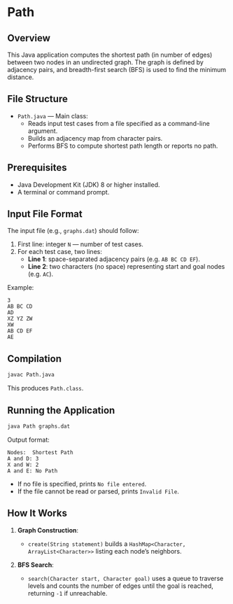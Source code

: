 # Path

## Overview

This Java application computes the shortest path (in number of edges) between two nodes in an undirected graph. The graph is defined by adjacency pairs, and breadth-first search (BFS) is used to find the minimum distance.

## File Structure

- `Path.java` — Main class:
  - Reads input test cases from a file specified as a command-line argument.
  - Builds an adjacency map from character pairs.
  - Performs BFS to compute shortest path length or reports no path.

## Prerequisites

- Java Development Kit (JDK) 8 or higher installed.
- A terminal or command prompt.

## Input File Format

The input file (e.g., `graphs.dat`) should follow:

1. First line: integer `N` — number of test cases.
2. For each test case, two lines:
   - **Line 1**: space-separated adjacency pairs (e.g. `AB BC CD EF`).
   - **Line 2**: two characters (no space) representing start and goal nodes (e.g. `AC`).

Example:
```
3
AB BC CD
AD
XZ YZ ZW
XW
AB CD EF
AE
```

## Compilation

```bash
javac Path.java
```

This produces `Path.class`.

## Running the Application

```bash
java Path graphs.dat
```

Output format:
```
Nodes:  Shortest Path
A and D: 3
X and W: 2
A and E: No Path
```

- If no file is specified, prints `No file entered`.
- If the file cannot be read or parsed, prints `Invalid File`.

## How It Works

1. **Graph Construction**:  
   - `create(String statement)` builds a `HashMap<Character, ArrayList<Character>>` listing each node’s neighbors.

2. **BFS Search**:  
   - `search(Character start, Character goal)` uses a queue to traverse levels and counts the number of edges until the goal is reached, returning `-1` if unreachable.
